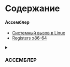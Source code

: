 # Содержание

#### Ассемблер
- [Системный вызов в Linux](./ASSEMBLY/asm.md)
- [Registers x86-64](./ASSEMBLY/registers.md)

<details><summary> <H3>АССЕМБЛЕР</H3> </summary>
  
- *Системные вызовы*
  - [Системный вызов в Linux](./ASSEMBLY/asm.md)
  - [Системный вызов в Linux](./ASSEMBLY/asm.md)  
  
- *Регистры*   
  - [Registers x86-64](./ASSEMBLY/registers.md) 
</details>
